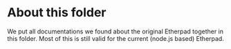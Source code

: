 # About this folder
We put all documentations we found about the original Etherpad together in this folder. Most of this is still valid for the current (node.js based) Etherpad.